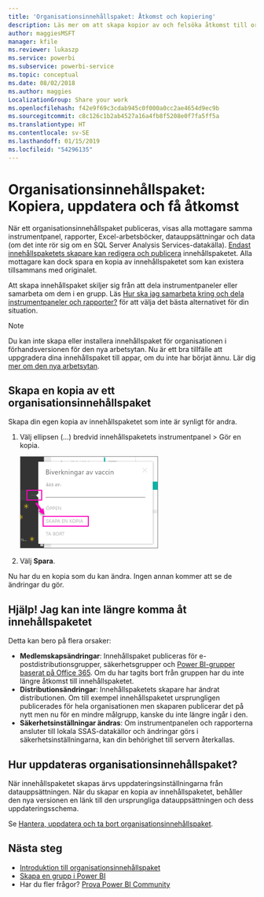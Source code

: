 ```yaml
---
title: 'Organisationsinnehållspaket: Åtkomst och kopiering'
description: Läs mer om att skapa kopior av och felsöka åtkomst till organisationsinnehållspaket i Power BI
author: maggiesMSFT
manager: kfile
ms.reviewer: lukaszp
ms.service: powerbi
ms.subservice: powerbi-service
ms.topic: conceptual
ms.date: 08/02/2018
ms.author: maggies
LocalizationGroup: Share your work
ms.openlocfilehash: f42e9f69c3cdab945c0f000a0cc2ae4654d9ec9b
ms.sourcegitcommit: c8c126c1b2ab4527a16a4fb8f5208e0f7fa5ff5a
ms.translationtype: HT
ms.contentlocale: sv-SE
ms.lasthandoff: 01/15/2019
ms.locfileid: "54296135"
---
```

# <a name="organizational-content-packs-copy-refresh-and-get-access"></a>Organisationsinnehållspaket: Kopiera, uppdatera och få åtkomst

När ett organisationsinnehållspaket publiceras, visas alla mottagare samma instrumentpanel, rapporter, Excel-arbetsböcker, datauppsättningar och data (om det inte rör sig om en SQL Server Analysis Services-datakälla).  [Endast innehållspaketets skapare kan redigera och publicera](service-organizational-content-pack-manage-update-delete.md) innehållspaketet.  Alla mottagare kan dock spara en kopia av innehållspaketet som kan existera tillsammans med originalet.

Att skapa innehållspaket skiljer sig från att dela instrumentpaneler eller samarbeta om dem i en grupp. Läs [Hur ska jag samarbeta kring och dela instrumentpaneler och rapporter?](service-how-to-collaborate-distribute-dashboards-reports.md) för att välja det bästa alternativet för din situation.

> [!NOTE]
> Du kan inte skapa eller installera innehållspaket för organisationen i förhandsversionen för den nya arbetsytan. Nu är ett bra tillfälle att uppgradera dina innehållspaket till appar, om du inte har börjat ännu. Lär dig [mer om den nya arbetsytan](service-create-the-new-workspaces.md).
> 

## <a name="create-a-copy-of-an-organizational-content-pack"></a>Skapa en kopia av ett organisationsinnehållspaket
Skapa din egen kopia av innehållspaketet som inte är synligt för andra.

1. Välj ellipsen (...) bredvid innehållspaketets instrumentpanel > Gör en kopia.
   
    ![](media/service-organizational-content-pack-copy-refresh-access/power-bi-create-copy-organizational-content-pack.png)
2. Välj **Spara**.  

Nu har du en kopia som du kan ändra. Ingen annan kommer att se de ändringar du gör.

## <a name="help--i-can-no-longer-access-the-content-pack"></a>Hjälp!  Jag kan inte längre komma åt innehållspaketet
Detta kan bero på flera orsaker:

* **Medlemskapsändringar**:  Innehållspaket publiceras för e-postdistributionsgrupper, säkerhetsgrupper och [Power BI-grupper baserat på Office 365](https://support.office.com/article/Create-a-group-in-Office-365-7124dc4c-1de9-40d4-b096-e8add19209e9).  Om du har tagits bort från gruppen har du inte längre åtkomst till innehållspaketet.
* **Distributionsändringar**: Innehållspaketets skapare har ändrat distributionen. Om till exempel innehållspaketet ursprungligen publicerades för hela organisationen men skaparen publicerar det på nytt men nu för en mindre målgrupp, kanske du inte längre ingår i den.
* **Säkerhetsinställningar ändras**: Om instrumentpanelen och rapporterna ansluter till lokala SSAS-datakällor och ändringar görs i säkerhetsinställningarna, kan din behörighet till servern återkallas.

## <a name="how-are-organizational-content-packs-refreshed"></a>Hur uppdateras organisationsinnehållspaket?
När innehållspaketet skapas ärvs uppdateringsinställningarna från datauppsättningen.  När du skapar en kopia av innehållspaketet, behåller den nya versionen en länk till den ursprungliga datauppsättningen och dess uppdateringsschema. 

Se [Hantera, uppdatera och ta bort organisationsinnehållspaket](service-organizational-content-pack-manage-update-delete.md).

## <a name="next-steps"></a>Nästa steg
* [Introduktion till organisationsinnehållspaket](service-organizational-content-pack-introduction.md)
* [Skapa en grupp i Power BI](service-create-distribute-apps.md)
* Har du fler frågor? [Prova Power BI Community](http://community.powerbi.com/)

